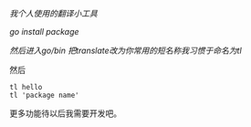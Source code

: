 *我个人使用的翻译小工具*

*go install package*
 
*然后进入go/bin 把translate改为你常用的短名称我习惯于命名为tl*

然后

    tl hello
    tl 'package name'
更多功能待以后我需要开发吧。